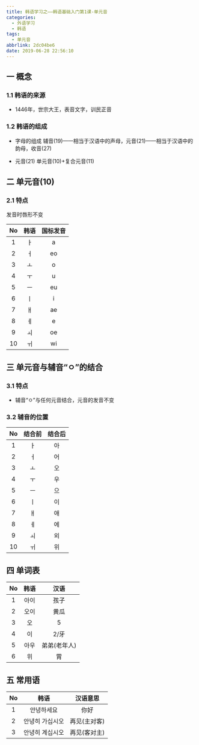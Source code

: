 ```yaml
---
title: 韩语学习之——韩语基础入门第1课-单元音
categories:
  - 外语学习
  - 韩语
tags:
  - 单元音
abbrlink: 2dc04be6
date: 2019-06-28 22:56:10
---
```


## 一 概念

### 1.1 韩语的来源
* 1446年，世宗大王，表音文字，训民正音

<!--more-->
### 1.2 韩语的组成

*  字母的组成
辅音(19)——相当于汉语中的声母，元音(21)——相当于汉语中的韵母，收音(27)

* 元音(21)
单元音(10)+复合元音(11)

## 二 单元音(10)

### 2.1 特点
发音时唇形不变

|  No  | 韩语 | 国标发音 |
| :--: | :--: | :------: |
|  1   |  ㅏ  |    a     |
|  2   |  ㅓ  |    eo    |
|  3   |  ㅗ  |    o     |
|  4   |  ㅜ  |    u     |
|  5   |  ㅡ  |    eu    |
|  6   |  ㅣ  |    i     |
|  7   |  ㅐ  |    ae    |
|  8   |  ㅔ  |    e     |
|  9   |  ㅚ  |    oe    |
|  10  |  ㅟ  |    wi    |

 ## 三 单元音与辅音“ㅇ”的结合
 ###  3.1 特点

 * 辅音“ㅇ”与任何元音结合，元音的发音不变

 ###  3.2  辅音的位置

|  No  | 结合前 | 结合后 |
| :--: | :----: | :----: |
|  1   |   ㅏ   |   아   |
|  2   |   ㅓ   |   어   |
|  3   |   ㅗ   |   오   |
|  4   |   ㅜ   |   우   |
|  5   |   ㅡ   |   으   |
|  6   |   ㅣ   |   이   |
|  7   |   ㅐ   |   애   |
|  8   |   ㅔ   |   에   |
|  9   |   ㅚ   |   외   |
|  10  |   ㅟ   |   위   |

## 四  单词表

|  No  | 韩语 |     汉语     |
| :--: | :--: | :----------: |
|  1   | 아이 |     孩子     |
|  2   | 오이 |     黄瓜     |
|  3   |  오  |      5       |
|  4   |  이  |     2/牙     |
|  5   | 아우 | 弟弟(老年人) |
|  6   |  위  |      胃      |

## 五  常用语

|  No  |      韩语       |   汉语意思   |
| :--: | :-------------: | :----------: |
|  1   |   안녕하세요    |     你好     |
|  2   | 안녕히 가십시오 | 再见(主对客) |
|  3   | 안녕히 계십시오 | 再见(客对主) |
